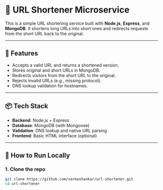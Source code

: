 # 📎 URL Shortener Microservice

This is a simple URL shortening service built with **Node.js**, **Express**, and **MongoDB**. It shortens long URLs into short ones and redirects requests from the short URL back to the original.

---

## 🚀 Features

- Accepts a valid URL and returns a shortened version.
- Stores original and short URLs in MongoDB.
- Redirects visitors from the short URL to the original.
- Rejects invalid URLs (e.g., missing protocol).
- DNS lookup validation for hostnames.

---

## 📦 Tech Stack

- **Backend**: Node.js + Express
- **Database**: MongoDB (with Mongoose)
- **Validation**: DNS lookup and native URL parsing
- **Frontend**: Basic HTML interface (optional)

---

## 🔧 How to Run Locally

### 1. Clone the repo

```bash
git clone https://github.com/varmashankar/url-shortener.git
cd url-shortener
